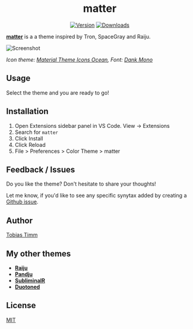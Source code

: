 <div align="center">

# matter

[![Version](https://img.shields.io/vscode-marketplace/v/TobiasTimm.matter.svg?style=for-the-badge)](https://marketplace.visualstudio.com/items?itemName=TobiasTimm.matter)
[![Downloads](https://img.shields.io/vscode-marketplace/d/TobiasTimm.matter.svg?style=for-the-badge)](https://marketplace.visualstudio.com/items?itemName=TobiasTimm.matter)

</div>

[**matter**](https://tobiastimm.github.io/matter/) is a a theme inspired by Tron, SpaceGray and Raiju.

![Screenshot](https://raw.githubusercontent.com/tobiastimm/matter/master/screenshot.png)

_Icon theme: [Material Theme Icons Ocean](https://marketplace.visualstudio.com/items?itemName=Equinusocio.vsc-material-theme), Font: [Dank Mono](https://dank.sh)_

## Usage

Select the theme and you are ready to go!

## Installation

1.  Open Extensions sidebar panel in VS Code. View → Extensions
1.  Search for `matter`
1.  Click Install
1.  Click Reload
1.  File > Preferences > Color Theme > matter

## Feedback / Issues

Do you like the theme? Don't hesitate to share your thoughts!

Let me know, if you'd like to see any specific synytax added by creating a [Github issue](https://github.com/tobiastimm/matter/issues).

## Author

[Tobias Timm](https://twitter.com/TbsTimm)

## My other themes

- [**Raiju**](https://github.com/tobiastimm/raiju/)
- [**Pandju**](https://github.com/tobiastimm/pandju/)
- [**SubliminalR**](https://github.com/tobiastimm/subliminalr/)
- [**Duotoned**](https://github.com/tobiastimm/duotoned/)

## License

[MIT](./LICENSE)
